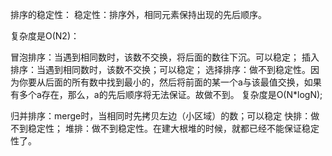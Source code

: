 排序的稳定性：
稳定性：排序外，相同元素保持出现的先后顺序。

复杂度是O(N2)：

冒泡排序：当遇到相同数时，该数不交换，将后面的数往下沉。可以稳定；
插入排序：当遇到相同数时，该数不交换；可以稳定；
选择排序：做不到稳定性。因为你要从后面的所有数中找到最小的，然后将前面的某一个a与该最值交换，如果有多个a存在，那么，a的先后顺序将无法保证。故做不到。
复杂度是O(N*logN);

归并排序：merge时，当相同时先拷贝左边（小区域）的数；可以稳定
快排：做不到稳定性；
堆排：做不到稳定性。在建大根堆的时候，就都已经不能保证稳定性了。
